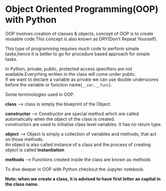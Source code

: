 # Object Oriented Programming(OOP) with Python
OOP involves creation of classes & objects, concept of OOP is to create reusable code.This concept is also known as DRY(Don't Repeat Yourself).<br>

This type of programming requires much code to perform simple tasks,hence it is better to go for procedure based approach for simple tasks.<br>

In Python, private, public, protected access specifiers are not available.Everyrhing written in the class will come under public.<br>
If we want to declare a variable as private we can use double underscores before the variable or function name(```__var,__func```).<br>

Some terminologies used in OOP.<br>

<b>class</b>      -->  class is simply the blueprint of the Object.<br>

<b>constructor</b> --> Constructor are special method which are called automatically when the object of the class is created.<br>
		                   constructors are used to initialise class level variables. It has no return type.<br>
                       
<b>object</b>    -->   Object is simply a collection of variables and methods, that act on those methods.<br>
	                       An object is also called instance of a class and the process of creating object is called <b>instantiation</b><br>

<b>methods</b>    -->   Functions created inside the class are known as methods<br>

To dive deeper in OOP with Python checkout the Jupyter notebook.

<b>Note: when we create a class, it is advised to have first letter as capital in the class name.
